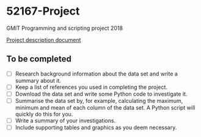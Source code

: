 <!-- https://guides.github.com/features/mastering-markdown/ -->
# 52167-Project
GMIT Programming and scripting project 2018

[Project description document](doc/GMIT_Project_Description.pdf)

## To be completed

- [ ] Research background information about the data set and write a summary about it.
- [ ] Keep a list of references you used in completing the project.
- [ ] Download the data set and write some Python code to investigate it.
- [ ] Summarise the data set by, for example, calculating the maximum, minimum and mean of each column of the data set. A Python script will quickly do this for you.
- [ ] Write a summary of your investigations.
- [ ] Include supporting tables and graphics as you deem necessary.